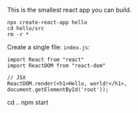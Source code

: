 This is the smallest react app you can build.

```
npx create-react-app hello
cd hello/src
rm -r *
```

Create a single file: `index.js`:
```
import React from "react"
import ReactDOM from "react-dom"

// JSX
ReactDOM.render(<h1>Hello, world!</h1>, document.getElementById('root'));
```

cd ..
npm start

